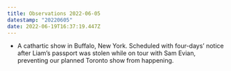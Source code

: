 ```yaml
---
title: Observations 2022-06-05
datestamp: "20220605"
date: 2022-06-19T16:37:19.447Z
---
```

- A cathartic show in Buffalo, New York. Scheduled with four-days’ notice after Liam’s passport was stolen while on tour with Sam Evian, preventing our planned Toronto show from happening.